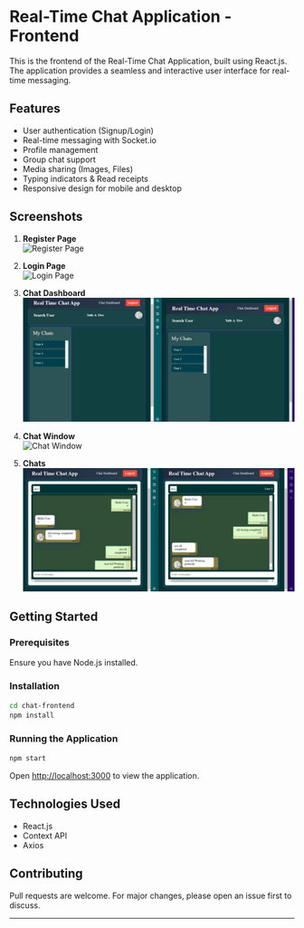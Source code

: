 # Real-Time Chat Application - Frontend

This is the frontend of the Real-Time Chat Application, built using React.js. The application provides a seamless and interactive user interface for real-time messaging.

## Features
- User authentication (Signup/Login)
- Real-time messaging with Socket.io
- Profile management
- Group chat support
- Media sharing (Images, Files)
- Typing indicators & Read receipts
- Responsive design for mobile and desktop

## Screenshots

1. **Register Page**  
   ![Register Page](Real_Time_chat\chat-frontend\screenshots\register.png)

2. **Login Page**  
   ![Login Page](Real_Time_chat\screenshots\login.png)

3. **Chat Dashboard**  
   ![Chat Dashboard](./screenshots/chatDashboard.png)

4. **Chat Window**  
   ![Chat Window](./screenshots/chat_window.png)

5. **Chats**  
   ![Chats](./screenshots/chats.png)

## Getting Started

### Prerequisites
Ensure you have Node.js installed.

### Installation
```bash
cd chat-frontend
npm install
```

### Running the Application
```bash
npm start
```
Open [http://localhost:3000](http://localhost:3000) to view the application.

## Technologies Used
- React.js
- Context API
- Axios

## Contributing
Pull requests are welcome. For major changes, please open an issue first to discuss.

---
